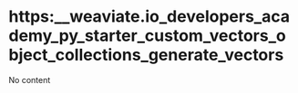 # https:\_\_weaviate.io_developers_academy_py_starter_custom_vectors_object_collections_generate_vectors

No content
